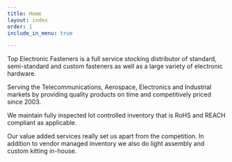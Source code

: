 ```yaml
---
title: Home
layout: index
order: 1
include_in_menu: true

---
```

Top Electronic Fasteners is a full service stocking distributor of standard, semi-standard and custom fasteners as well as a large variety of electronic hardware.

Serving the Telecommunications, Aerospace, Electronics and Industrial markets by providing quality products on time and competitively priced since 2003.

We maintain fully inspected lot controlled inventory that is RoHS and REACH compliant as applicable.

Our value added services really set us apart from the competition. In addition to vendor managed inventory we also do light assembly and custom kitting in-house.